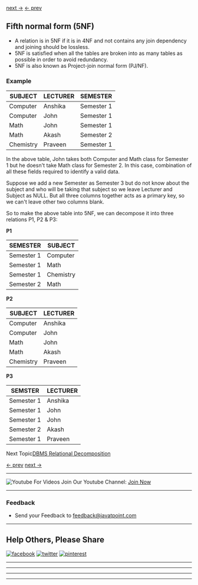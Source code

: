 [next →](https://www.javatpoint.com/dbms-relational-decomposition) [← prev](https://www.javatpoint.com/dbms-forth-normal-form)

## Fifth normal form (5NF)

-   A relation is in 5NF if it is in 4NF and not contains any join dependency and joining should be lossless.
-   5NF is satisfied when all the tables are broken into as many tables as possible in order to avoid redundancy.
-   5NF is also known as Project-join normal form (PJ/NF).

### Example

| SUBJECT | LECTURER | SEMESTER |
| --- | --- | --- |
| Computer | Anshika | Semester 1 |
| Computer | John | Semester 1 |
| Math | John | Semester 1 |
| Math | Akash | Semester 2 |
| Chemistry | Praveen | Semester 1 |

In the above table, John takes both Computer and Math class for Semester 1 but he doesn't take Math class for Semester 2. In this case, combination of all these fields required to identify a valid data.

Suppose we add a new Semester as Semester 3 but do not know about the subject and who will be taking that subject so we leave Lecturer and Subject as NULL. But all three columns together acts as a primary key, so we can't leave other two columns blank.

So to make the above table into 5NF, we can decompose it into three relations P1, P2 & P3:

**P1**

| SEMESTER | SUBJECT |
| --- | --- |
| Semester 1 | Computer |
| Semester 1 | Math |
| Semester 1 | Chemistry |
| Semester 2 | Math |

**P2**

| SUBJECT | LECTURER |
| --- | --- |
| Computer | Anshika |
| Computer | John |
| Math | John |
| Math | Akash |
| Chemistry | Praveen |

**P3**

| SEMSTER | LECTURER |
| --- | --- |
| Semester 1 | Anshika |
| Semester 1 | John |
| Semester 1 | John |
| Semester 2 | Akash |
| Semester 1 | Praveen |

  

Next Topic[DBMS Relational Decomposition](https://www.javatpoint.com/dbms-relational-decomposition)

[← prev](https://www.javatpoint.com/dbms-forth-normal-form) [next →](https://www.javatpoint.com/dbms-relational-decomposition)

___

![Youtube](https://static.javatpoint.com/images/youtube-32.png) For Videos Join Our Youtube Channel: [Join Now](https://bit.ly/2FOeX6S)

___

### Feedback

-   Send your Feedback to feedback@javatpoint.com

___

## Help Others, Please Share

[![facebook](https://www.javatpoint.com/images/facebook32.png)](https://www.facebook.com/sharer.php?u=https://www.javatpoint.com/dbms-fifth-normal-form "Facebook") [![twitter](https://www.javatpoint.com/images/twitter32.png)](https://twitter.com/share?url=https://www.javatpoint.com/dbms-fifth-normal-form "Twitter") [![pinterest](https://www.javatpoint.com/images/pinterest32.png)](https://www.pinterest.com/pin/create/button/?url=https://www.javatpoint.com/dbms-fifth-normal-form "Pinterest")

___

___

___

___